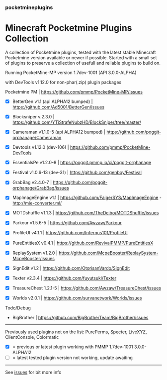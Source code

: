 ### pocketmineplugins

# Minecraft Pocketmine Plugins Collection

A collection of Pocketmine plugins, tested with the latest stable Minecraft Pocketmine version available or newer if possible.
Started with a small set of plugins to preserve a collection of usefull and reliable plugins to build on. 

Running PocketMine-MP version 1.7dev-1001 (API 3.0.0-ALPHA) 

with DevTools v1.12.0 for non-phar(.zip) plugin packages


Pocketmine PM | https://github.com/pmmp/PocketMine-MP/issues


- [x] BetterGen v1.1 (api ALPHA12 bumped) | https://github.com/Ad5001/BetterGen/issues
- [x] Blocksniper v.2.3.0 | https://github.com/YTiStrafeNubzHD/BlockSniper/tree/master/
- [x] Cameraman v1.1.0-5 (api ALPHA12 bumped) | https://github.com/poggit-orphanage/Cameraman
- [x] Devtools v1.12.0 (dev-106) | https://github.com/pmmp/PocketMine-DevTools
- [x] EssentialsPe v1.2.0-8 | https://poggit.pmmp.io/ci/poggit-orphanage
- [x] Festival v1.0.6-13 (dev-31) | https://github.com/genboy/Festival 
- [x] GrabBag v2.4.0-7 | https://github.com/poggit-orphanage/GrabBag/issues
- [x] MapImageEngine v1.1 | https://github.com/FaigerSYS/MapImageEngine - http://mie-converter.ml/
- [x] MOTDshuffle v1.1.3 | https://github.com/TheDeibo/MOTDShuffle/issues
- [x] Parkour v1.5.6-5 | https://github.com/Awzaw/Parkour
- [x] ProfileUI v4.1.1 | https://github.com/Infernus101/ProfileUI
- [x] PureEntitiesX v0.4.1 | https://github.com/RevivalPMMP/PureEntitiesX
- [x] ReplaySystem v1.2.0 | https://github.com/McpeBooster/ReplaySystem-McpeBooster/issues
- [x] SignEdit v1.2 | https://github.com/OtorisanVardo/SignEdit
- [x] Texter v2.3.4 | https://github.com/fuyutsuki/Texter
- [x] TreasureChest 1.2.1-5 | https://github.com/Awzaw/TreasureChest/issues
- [x] Worlds v2.0.1 | https://github.com/survanetwork/Worlds/issues


Todo/Debug
- BigBrother | https://github.com/BigBrotherTeam/BigBrother/issues

---

Previously used plugins not on the list: PurePerms, Specter, LiveXYZ, ClientConsole, Colormatic

- [x] = previous or latest plugin working with PMMP 1.7dev-1001 3.0.0-ALPHA12 
- [ ] = latest tested plugin version not working, update awaiting

--- 

See [issues](https://github.com/genboy/pocketmineplugins/issues) for bit more info 
